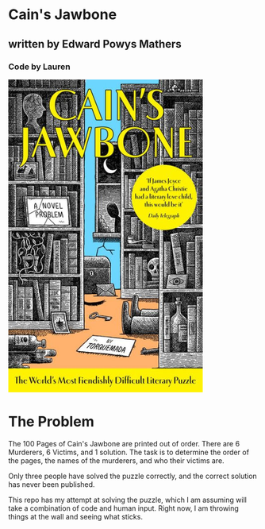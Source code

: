 # Cain's Jawbone
## written by Edward Powys Mathers
### Code by Lauren 

![](images/cover.jpg)

# The Problem
The 100 Pages of Cain's Jawbone are printed out of order. There are 6 Murderers, 6 Victims, and 1 solution. The task is to determine the order of the pages, the names of the murderers, and who their victims are. 

Only three people have solved the puzzle correctly, and the correct solution has never been published.

This repo has my attempt at solving the puzzle, which I am assuming will take a combination of code and human input. Right now, I am throwing things at the wall and seeing what sticks. 
